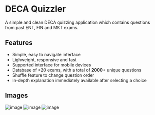 # DECA Quizzler
A simple and clean DECA quizzing application which contains questions from past ENT, FIN and MKT exams. 

## Features
- Simple, easy to navigate interface
- Lighweight, responsive and fast
- Supported interface for mobile devices
- Database of >20 exams, with a total of **2000+** unique questions
- Shuffle feature to change question order
- In-depth explanation immediately available after selecting a choice

## Images
![image](https://github.com/user-attachments/assets/7e7f560d-4716-4f53-865f-af4cacec4636)
![image](https://github.com/user-attachments/assets/81b3eb0b-bb0b-4338-a5d5-8892a0696cd1)
![image](https://github.com/user-attachments/assets/43f65872-8504-4922-8813-3ba57fb95ea4)
